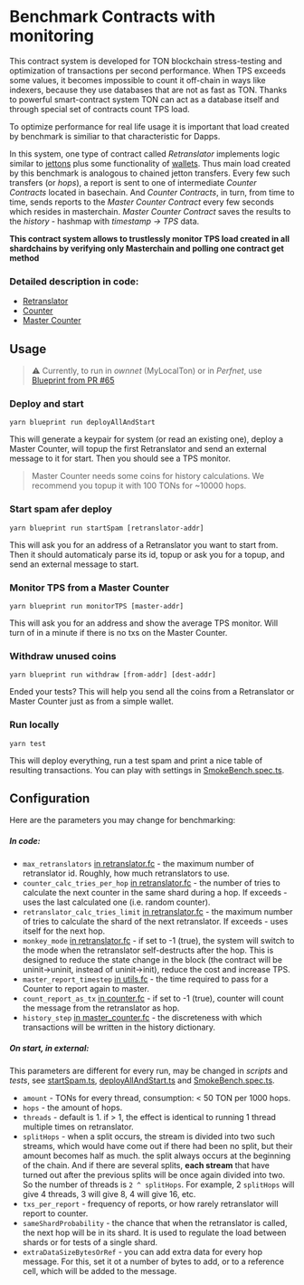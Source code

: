 # Benchmark Contracts with monitoring

This contract system is developed for TON blockchain stress-testing and optimization 
of transactions per second performance. When TPS exceeds some values, it
becomes impossible to count it off-chain in ways like indexers, because
they use databases that are not as fast as TON. Thanks to powerful smart-contract system
TON can act as a database itself and through special set of contracts count TPS load.

To optimize performance for real life usage it is important that load created by benchmark
is similiar to that characteristic for Dapps.

In this system, one type of contract called _Retranslator_ implements logic similar to [jettons](https://github.com/ton-blockchain/TEPs/blob/master/text/0074-jettons-standard.md) plus some functionality of
[wallets](https://ton-community.github.io/tutorials/01-wallet/). Thus main load created
by this benchmark is analogous to chained jetton transfers. 
Every few such transfers (or *hops*), a report is sent to
one of intermediate _Counter Contracts_ located in basechain.
And _Counter Contracts_, in turn, from time to time, sends reports to the _Master
Counter Contract_ every few seconds which resides in masterchain.
_Master Counter Contract_ saves the results to the _history_ - hashmap with _timestamp -> TPS_ data.

**This contract system allows to trustlessly monitor TPS load created in all shardchains
by verifying only Masterchain and polling one contract get method**

### Detailed description in code:

-   [Retranslator](contracts/counter.fc)
-   [Counter](contracts/counter.fc)
-   [Master Counter](contracts/counter.fc)

## Usage

> ⚠️ Currently, to run in _ownnet_ (MyLocalTon) or in _Perfnet_, use
> [Blueprint from PR #65](https://github.com/ton-org/blueprint/pull/65)

### Deploy and start

`yarn blueprint run deployAllAndStart`

This will generate a keypair for system (or read an existing one), deploy
a Master Counter, will topup the first Retranslator and send an external
message to it for start. Then you should see a TPS monitor.

> Master Counter needs some coins for history calculations. We recommend
> you topup it with 100 TONs for ~10000 hops.

### Start spam afer deploy

`yarn blueprint run startSpam [retranslator-addr]`

This will ask you for an address of a Retranslator you want to start from.
Then it should automaticaly parse its id, topup or ask you for a topup,
and send an external message to start.

### Monitor TPS from a Master Counter

`yarn blueprint run monitorTPS [master-addr]`

This will ask you for an address and show the average TPS monitor. Will
turn of in a minute if there is no txs on the Master Counter.

### Withdraw unused coins

`yarn blueprint run withdraw [from-addr] [dest-addr]`

Ended your tests? This will help you send all the coins from
a Retranslator or Master Counter just as from a simple wallet.

### Run locally

`yarn test`

This will deploy everything, run a test spam and print a nice table of
resulting transactions. You can play with settings in
[SmokeBench.spec.ts](tests/SmokeBench.spec.ts#L18-L24).

## Configuration

Here are the parameters you may change for benchmarking:

##### In code:

-   `max_retranslators` [in
    retranslator.fc](contracts/retranslator.fc#L19) - the maximum number
    of retranslator id. Roughly, how much retranslators to use.
-   `counter_calc_tries_per_hop` [in retranslator.fc](contracts/retranslator.fc#L20) -
    the number of tries to calculate the next counter in the same shard during a hop.
    If exceeds - uses the last calculated one (i.e. random counter).
-   `retranslator_calc_tries_limit` [in retranslator.fc](contracts/retranslator.fc#L21) -
    the maximum number of tries to calculate the shard of the next retranslator.
    If exceeds - uses itself for the next hop.
-   `monkey_mode` [in retranslator.fc](contracts/retranslator.fc#L18) - if
    set to -1 (true), the system will switch to the mode when the
    retranslator self-destructs after the hop. This is designed to reduce
    the state change in the block (the contract will be uninit-\>uninit,
    instead of uninit-\>init), reduce the cost and increase TPS.
-   `master_report_timestep` [in utils.fc](contracts/imports/utils.fc#L3) -
    the time required to pass for a Counter to report again to master.
-   `count_report_as_tx` [in counter.fc](contracts/counter.fc#L18) - if
    set to -1 (true), counter will count the message from the retranslator
    as hop.
-   `history_step` [in
    master\_counter.fc](contracts/master_counter.fc#L13) - the
    discreteness with which transactions will be written in the history
    dictionary.

##### On start, in external:

This parameters are different for every run, may be changed in _scripts_
and _tests_, see [startSpam.ts](scripts/startSpam.ts#L6-L12),
[deployAllAndStart.ts](scripts/deployAllAndStart.ts#L7-L13) and
[SmokeBench.spec.ts](tests/SmokeBench.spec.ts#L18-L24).

-   `amount` - TONs for every thread, consumption: < 50 TON per 1000 hops.
-   `hops` - the amount of hops.
-   `threads` - default is 1. if > 1, the effect is identical to running
    1 thread multiple times on retranslator.
-   `splitHops` - when a split occurs, the stream is divided into two such
    streams, which would have come out if there had been no split, but their
    amount becomes half as much. the split always occurs at the beginning of
    the chain. And if there are several splits, **each stream** that have
    turned out after the previous splits will be once again divided into
    two. So the number of threads is `2 ^ splitHops`. For example,
    2 `splitHops` will give 4 threads, 3 will give 8, 4 will give 16, etc.
-   `txs_per_report` - frequency of reports, or how rarely retranslator
    will report to counter.
-   `sameShardProbability` - the chance that when the retranslator is
    called, the next hop will be in its shard. It is used to regulate the
    load between shards or for tests of a single shard.
-   `extraDataSizeBytesOrRef` - you can add extra data for every hop
    message. For this, set it ot a number of bytes to add, or to
    a reference cell, which will be added to the message.
